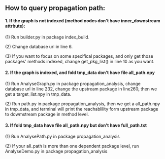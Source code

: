 ## How to query propagation path:

#### 1. If the graph is not indexed (method nodes don't have inner_downstream attrbute):

(1) Run builder.py in package index_build.

(2) Change database url in line 6.

(3) If you want to focus on some specifical packages, and only get those packages' methods indexed, change get_pkg_list() in line 10 as you want.

####  2. If the graph is indexed, and fold tmp_data don't have file all_path.npy

 (1) Run AnalyseGraph.py in package propagation_analysis,  change database url in line 232, change the upstream package in line260, then we get a target_list.npy in tmp_data.

(2) Run path.py in package propagation_analysis, then we get a all_path.npy in tmp_data, and terminal will print the reachablility form upstream package to dowmstream package in method level.

#### 3. If fold tmp_data have file all_path.npy but don't have full_path.txt

(1) Run AnalysePath.py in package propagation_analysis

(2) If your all_path is more than one dependent package level, run AnalyseDemo.py in package propagation_analysis